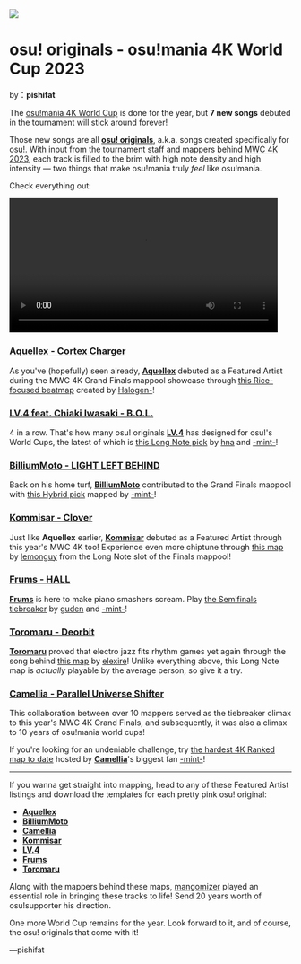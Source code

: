 <a href="https://osu.ppy.sh/home/news/2023-10-03-osu-originals-osu-mania-4k-world-cup-2023">
    <img src="https://i.ppy.sh/2c599f8ef010307562c66fbe17a553ca142304ec/68747470733a2f2f6f73752e7070792e73682f77696b692f696d616765732f7368617265642f6e6577732f62616e6e6572732f66656174757265642d6172746973742e6a7067">
</a>

# osu! originals - osu!mania 4K World Cup 2023

by：**pishifat**

The [osu!mania 4K World Cup](https://osu.ppy.sh/wiki/en/Tournaments/MWC/2023_4K) is done for the year, but **7 new songs** debuted in the tournament will stick around forever!

Those new songs are all [**osu! originals**](https://osu.ppy.sh/wiki/en/osu!_originals), a.k.a. songs created specifically for osu!. With input from the tournament staff and mappers behind [MWC 4K 2023](https://osu.ppy.sh/wiki/en/Tournaments/MWC/2023_4K), each track is filled to the brim with high note density and high intensity — two things that make osu!mania truly *feel* like osu!mania.

Check everything out:

<video width="95%" controls="" style="box-sizing: border-box; display: inline-block; vertical-align: baseline; max-width: 100%;" src="https://assets.ppy.sh/media/news/mwc-4k-2023-originals.mp4"></video>

### [Aquellex - Cortex Charger](https://osu.ppy.sh/beatmapsets/2062236)

As you've (hopefully) seen already, [**Aquellex**](https://osu.ppy.sh/beatmaps/artists/380) debuted as a Featured Artist during the MWC 4K Grand Finals mappool showcase through [this Rice-focused beatmap](https://osu.ppy.sh/beatmapsets/2062236) created by [Halogen-](https://osu.ppy.sh/users/169992)!

<audio><source src="https://assets.ppy.sh/artists/380/Songs/Aquellex%20-%20Cortex%20Charger.mp3" type="audio/mpeg">Your browser does not support the audio element.</audio>

### [LV.4 feat. Chiaki Iwasaki - B.O.L.](https://osu.ppy.sh/beatmapsets/2055265)

4 in a row. That's how many osu! originals [**LV.4**](https://osu.ppy.sh/beatmaps/artists/214) has designed for osu!'s World Cups, the latest of which is [this Long Note pick](https://osu.ppy.sh/beatmapsets/2055265) by [hna](https://osu.ppy.sh/users/2235750) and [-mint-](https://osu.ppy.sh/users/8976576)!

<audio><source src="https://assets.ppy.sh/artists/214/Songs/LV.4_feat._Chiaki_Iwasaki_-_B.O.L..mp3" type="audio/mpeg">Your browser does not support the audio element.</audio>

### [BilliumMoto - LIGHT LEFT BEHIND](https://osu.ppy.sh/beatmapsets/2062241)

Back on his home turf, [**BilliumMoto**](https://osu.ppy.sh/beatmaps/artists/38) contributed to the Grand Finals mappool with [this Hybrid pick](https://osu.ppy.sh/beatmapsets/2062241) mapped by [-mint-](https://osu.ppy.sh/users/8976576)!

<audio><source src="https://assets.ppy.sh/artists/38/Songs/BilliumMoto_-_LIGHT_LEFT_BEHIND.mp3" type="audio/mpeg">Your browser does not support the audio element.</audio>

### [Kommisar - Clover](https://osu.ppy.sh/beatmapsets/2058816)

Just like **Aquellex** earlier, [**Kommisar**](https://osu.ppy.sh/beatmaps/artists/379) debuted as a Featured Artist through this year's MWC 4K too! Experience even more chiptune through [this map](https://osu.ppy.sh/beatmapsets/2058816) by [lemonguy](https://osu.ppy.sh/users/4693052) from the Long Note slot of the Finals mappool!

<audio><source src="https://assets.ppy.sh/artists/379/Songs/Kommisar%20-%20Clover.mp3" type="audio/mpeg">Your browser does not support the audio element.</audio>

### [Frums - HALL](https://osu.ppy.sh/beatmapsets/2055332)

[**Frums**](https://osu.ppy.sh/beatmaps/artists/68) is here to make piano smashers scream. Play [the Semifinals tiebreaker](https://osu.ppy.sh/beatmapsets/2055332) by [guden](https://osu.ppy.sh/users/11626065) and [-mint-](https://osu.ppy.sh/users/8976576)!

<audio><source src="https://assets.ppy.sh/artists/68/Songs/Frums_-_HALL.mp3" type="audio/mpeg">Your browser does not support the audio element.</audio>

### [Toromaru - Deorbit](https://osu.ppy.sh/beatmapsets/2048064)

[**Toromaru**](https://osu.ppy.sh/beatmaps/artists/279) proved that electro jazz fits rhythm games yet again through the song behind [this map](https://osu.ppy.sh/beatmapsets/2048064) by [elexire](https://osu.ppy.sh/users/9206093)! Unlike everything above, this Long Note map is *actually* playable by the average person, so give it a try.

<audio><source src="https://assets.ppy.sh/artists/279/Songs/Toromaru_-_Deorbit.mp3" type="audio/mpeg">Your browser does not support the audio element.</audio>

### [Camellia - Parallel Universe Shifter](https://osu.ppy.sh/beatmapsets/2062263)

This collaboration between over 10 mappers served as the tiebreaker climax to this year's MWC 4K Grand Finals, and subsequently, it was also a climax to 10 years of osu!mania world cups!

If you're looking for an undeniable challenge, try [the hardest 4K Ranked map to date](https://osu.ppy.sh/beatmapsets/2062263) hosted by [**Camellia**](https://osu.ppy.sh/beatmaps/artists/31)'s biggest fan [-mint-](https://osu.ppy.sh/users/8976576)!

<audio><source src="https://assets.ppy.sh/artists/31/Songs/Camellia_-_Parallel_Universe_Shifter.mp3" type="audio/mpeg">Your browser does not support the audio element.</audio>

------

If you wanna get straight into mapping, head to any of these Featured Artist listings and download the templates for each pretty pink osu! original:

- [**Aquellex**](https://osu.ppy.sh/beatmaps/artists/380)
- [**BilliumMoto**](https://osu.ppy.sh/beatmaps/artists/38)
- [**Camellia**](https://osu.ppy.sh/beatmaps/artists/31)
- [**Kommisar**](https://osu.ppy.sh/beatmaps/artists/379)
- [**LV.4**](https://osu.ppy.sh/beatmaps/artists/214)
- [**Frums**](https://osu.ppy.sh/beatmaps/artists/68)
- [**Toromaru**](https://osu.ppy.sh/beatmaps/artists/279)

Along with the mappers behind these maps, [mangomizer](https://osu.ppy.sh/users/1893718) played an essential role in bringing these tracks to life! Send 20 years worth of osu!supporter his direction.

One more World Cup remains for the year. Look forward to it, and of course, the osu! originals that come with it!

—pishifat